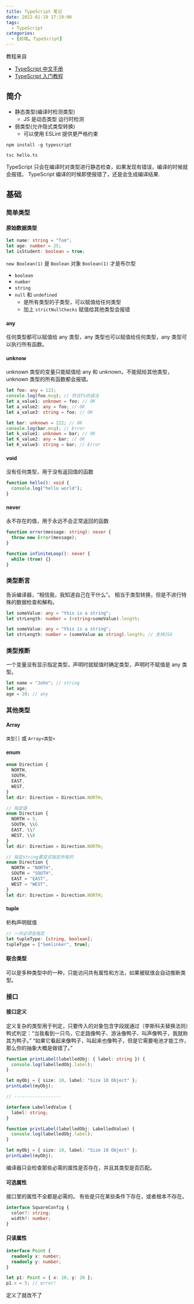 ```yaml
---
title: TypeScript 笔记
date: 2022-01-19 17:19:00
tags:
  - TypeScript
categories:
  - [前端, TypeScript]
---
```


教程来自

- [TypeScript 中文手册](https://typescript.bootcss.com/)
- [TypeScript 入门教程](https://ts.xcatliu.com/)
<!--more-->

## 简介

- 静态类型(编译时检测类型)
  - JS 是动态类型 运行时检测
- 弱类型(允许隐式类型转换)
  - 可以使用 ESLint 提供更严格约束

```shell
npm install -g typescript

tsc hello.ts
```

TypeScript 只会在编译时对类型进行静态检查，如果发现有错误，编译的时候就会报错。
TypeScript 编译的时候即使报错了，还是会生成编译结果.

## 基础

### 简单类型

#### 原始数据类型

```typescript
let name: string = "Tom";
let age: number = 25;
let isStudent: boolean = true;
```

`new Boolean(1)` 是 `Boolean` 对象 `Boolean(1)` 才是布尔型

- `boolean`
- `number`
- `string`
- `null` 和 `undefined`
  - 是所有类型的子类型，可以赋值给任何类型
  - 加上 `strictNullChecks` 赋值给其他类型会报错

#### any

任何类型都可以赋值给 any 类型，any 类型也可以赋值给任何类型，any 类型可以执行所有函数。

#### unknow

unknown 类型的变量只能赋值给 any 和 unknown，不能赋给其他类型，unknown 类型的所有函数都会报错。

```typescript
let foo: any = 123;
console.log(foo.msg); // 符合TS的语法
let a_value1: unknown = foo; // OK
let a_value2: any = foo; // OK
let a_value3: string = foo; // OK

let bar: unknown = 222; // OK
console.log(bar.msg); // Error
let k_value1: unknown = bar; // OK
let K_value2: any = bar; // OK
let K_value3: string = bar; // Error
```

#### void

没有任何类型，用于没有返回值的函数

```typescript
function hello(): void {
  console.log("hello world");
}
```

#### never

永不存在的值，用于永远不会正常返回的函数

```typescript
function error(message: string): never {
  throw new Error(message);
}

function infiniteLoop(): never {
  while (true) {}
}
```

### 类型断言

告诉编译器，“相信我，我知道自己在干什么”。
相当于类型转换，但是不进行特殊的数据检查和解构。

```Typescript
let someValue: any = "this is a string";
let strLength: number = (<string>someValue).length;

let someValue: any = "this is a string";
let strLength: number = (someValue as string).length; // 支持JSX
```

### 类型推断

一个变量没有显示指定类型，声明时就赋值时确定类型，声明时不赋值是 any 类型。

```typescript
let name = "John"; // string
let age;
age = 20; // any
```

### 其他类型

#### Array

`类型[]` 或 `Array<类型>`

#### enum

```typescript
enum Direction {
  NORTH,
  SOUTH,
  EAST,
  WEST,
}
let dir: Direction = Direction.NORTH;

// 指定值
enum Direction {
  NORTH = 5,
  SOUTH, \\6
  EAST, \\7
  WEST, \\8
}
let dir: Direction = Direction.NORTH;

// 指定string要显式指定所有的
enum Direction {
  NORTH = "NORTH",
  SOUTH = "SOUTH",
  EAST = "EAST",
  WEST = "WEST",
}
let dir: Direction = Direction.NORTH;
```

#### tuple

析构声明赋值

```typescript
// 一次必须全指定
let tupleType: [string, boolean];
tupleType = ["Semlinker", true];
```

#### 联合类型

可以是多种类型中的一种，只能访问共有属性和方法，如果被赋值会自动推断类型。

### 接口

#### 接口定义

定义复杂的类型用于判定，只要传入的对象包含字段就通过（李斯科夫替换法则）
鸭式判定：“当我看到一只鸟，它走路像鸭子、游泳像鸭子、叫声像鸭子，我就称其为鸭子。”
“如果它看起来像鸭子，叫起来也像鸭子，但是它需要电池才能工作，那么你的抽象大概是做错了。”

```typescript
function printLabel(labelledObj: { label: string }) {
  console.log(labelledObj.label);
}

let myObj = { size: 10, label: "Size 10 Object" };
printLabel(myObj);

// ------------------

interface LabelledValue {
  label: string;
}

function printLabel(labelledObj: LabelledValue) {
  console.log(labelledObj.label);
}

let myObj = { size: 10, label: "Size 10 Object" };
printLabel(myObj);
```

编译器只会检查那些必需的属性是否存在，并且其类型是否匹配。

#### 可选属性

接口里的属性不全都是必需的。 有些是只在某些条件下存在，或者根本不存在。

```typescript
interface SquareConfig {
  color?: string;
  width?: number;
}
```

#### 只读属性

```typescript
interface Point {
  readonly x: number;
  readonly y: number;
}

let p1: Point = { x: 10, y: 20 };
p1.x = 5; // error!
```

定义了就改不了
